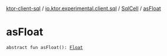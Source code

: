 [ktor-client-sql](../../index.md) / [io.ktor.experimental.client.sql](../index.md) / [SqlCell](index.md) / [asFloat](./as-float.md)

# asFloat

`abstract fun asFloat(): `[`Float`](https://kotlinlang.org/api/latest/jvm/stdlib/kotlin/-float/index.html)